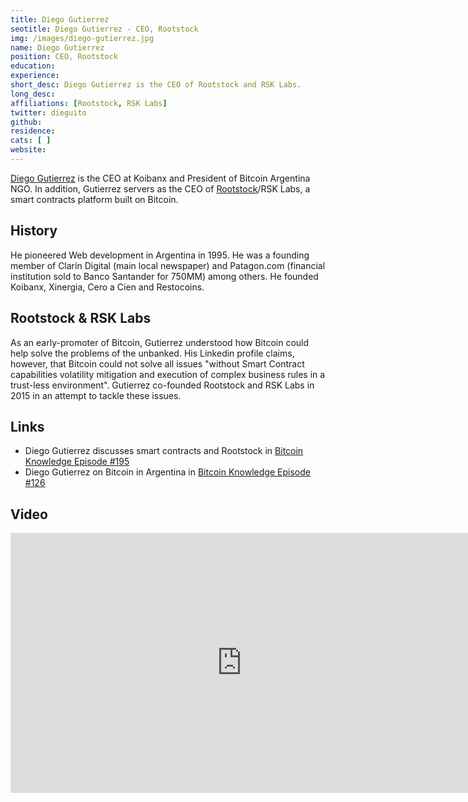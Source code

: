 ```yaml
---
title: Diego Gutierrez
seotitle: Diego Gutierrez - CEO, Rootstock
img: /images/diego-gutierrez.jpg
name: Diego Gutierrez
position: CEO, Rootstock
education: 
experience: 
short_desc: Diego Gutierrez is the CEO of Rootstock and RSK Labs.
long_desc: 
affiliations: [Rootstock, RSK Labs]
twitter: dieguito
github: 
residence: 
cats: [ ]
website: 
---
```

[Diego Gutierrez](https://ar.linkedin.com/in/diegogutierrezzaldivar) is the CEO at Koibanx and President of Bitcoin Argentina NGO. In addition, Gutierrez  servers as the CEO of [Rootstock](http://www.rootstock.io/)/RSK Labs, a smart contracts platform built on Bitcoin. 

## History

He pioneered Web development in Argentina in 1995. He was a founding member of Clarín Digital (main local newspaper) and Patagon.com (financial institution sold to Banco Santander for 750MM) among others. He founded Koibanx, Xinergia, Cero a Cien and Restocoins. 

## Rootstock & RSK Labs

As an early-promoter of Bitcoin, Gutierrez understood how Bitcoin could help solve the problems of the unbanked. His Linkedin profile claims, however, that Bitcoin could not solve all issues "without Smart Contract capabilities volatility mitigation and execution of complex business rules in a trust-less environment". Gutierrez co-founded Rootstock and RSK Labs in 2015 in an attempt to tackle these issues. 

## Links

* Diego Gutierrez discusses smart contracts and Rootstock in [Bitcoin Knowledge Episode #195](http://www.bitcoin.kn/2016/02/rootstock-ceo-diego-guitterez-discusses-blockchain-enabled-smart-contracts/)
* Diego Gutierrez on Bitcoin in Argentina in [Bitcoin Knowledge Episode #126](http://www.bitcoin.kn/2015/01/btck-126-2015-01-16/)

## Video

<iframe width="740" height="416" src="https://www.youtube.com/embed/-f6yEO_8o5Y" frameborder="0" allowfullscreen></iframe>